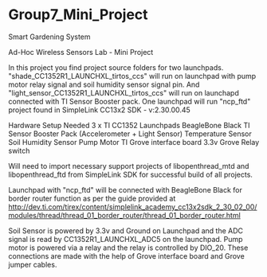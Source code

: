 # Group7_Mini_Project

Smart Gardening System

Ad-Hoc Wireless Sensors Lab - Mini Project

In this project you find project source folders for two launchpads. "shade_CC1352R1_LAUNCHXL_tirtos_ccs" will run on launchpad with pump motor relay signal and soil humidity sensor signal pin. And "light_sensor_CC1352R1_LAUNCHXL_tirtos_ccs" will run on launchapd connected with TI Sensor Booster pack. One launchpad will run "ncp_ftd" project found in SimpleLink CC13x2 SDK - v:2.30.00.45

Hardware Setup Needed
    3 x TI CC1352 Launchpads
	BeagleBone Black
	TI Sensor Booster Pack (Accelerometer + Light Sensor)
	Temperature Sensor
	Soil Humidity Sensor
	Pump Motor
	TI Grove interface board
	3.3v Grove Relay switch
	
Will need to import necessary support projects of libopenthread_mtd and libopenthread_ftd from SimpleLink SDK for successful build of all projects.

Launchpad with "ncp_ftd" will be connected with BeagleBone Black for border router function as per the guide provided at http://dev.ti.com/tirex/content/simplelink_academy_cc13x2sdk_2_30_02_00/modules/thread/thread_01_border_router/thread_01_border_router.html

Soil Sensor is powered by 3.3v and Ground on Launchpad and the ADC signal is read by CC1352R1_LAUNCHXL_ADC5 on the launchpad. Pump motor is powered via a relay and the relay is controlled by DIO_20. These connections are made with the help of Grove interface board and Grove jumper cables.


